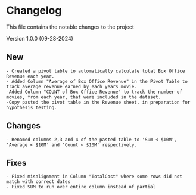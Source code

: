 # Changelog
This file contains the notable changes to the project

Version 1.0.0 (09-28-2024)
## New
    - Created a pivot table to automatically calculate total Box Office Revenue each year.
    - Added Column "Average of Box Office Revenue" in the Pivot Table to track average revenue earned by each years movie.
    -Added Column "COUNT of Box Office Revenue" to track the number of movies, from each year, that were included in the dataset. 
    -Copy pasted the pivot table in the Revenue sheet, in preparation for hypothesis testing.

## Changes 
    - Renamed columns 2,3 and 4 of the pasted table to 'Sum < $10M', 'Average < $10M' and 'Count < $10M' respectively.

## Fixes
    - Fixed misalignment in Column "TotalCost" where some rows did not match with correct dates
    - Fixed SUM to run over entire column instead of partial
